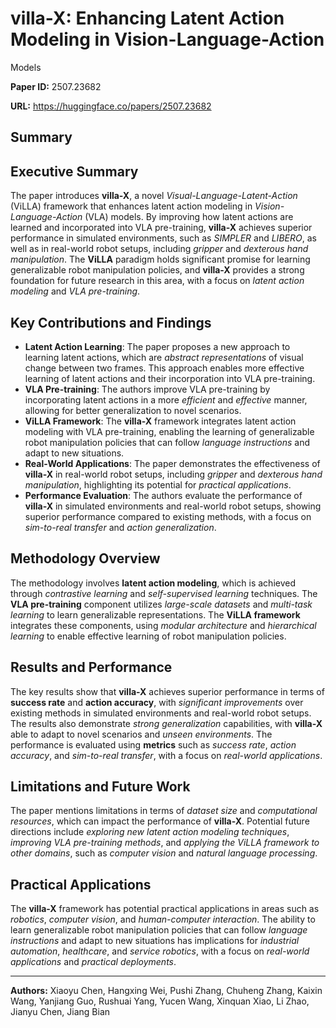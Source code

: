 # villa-X: Enhancing Latent Action Modeling in Vision-Language-Action
  Models

**Paper ID:** 2507.23682

**URL:** https://huggingface.co/papers/2507.23682

## Summary

## Executive Summary
The paper introduces **villa-X**, a novel *Visual-Language-Latent-Action* (ViLLA) framework that enhances latent action modeling in *Vision-Language-Action* (VLA) models. By improving how latent actions are learned and incorporated into VLA pre-training, **villa-X** achieves superior performance in simulated environments, such as *SIMPLER* and *LIBERO*, as well as in real-world robot setups, including *gripper* and *dexterous hand manipulation*. The **ViLLA** paradigm holds significant promise for learning generalizable robot manipulation policies, and **villa-X** provides a strong foundation for future research in this area, with a focus on *latent action modeling* and *VLA pre-training*.

## Key Contributions and Findings
* **Latent Action Learning**: The paper proposes a new approach to learning latent actions, which are *abstract representations* of visual change between two frames. This approach enables more effective learning of latent actions and their incorporation into VLA pre-training.
* **VLA Pre-training**: The authors improve VLA pre-training by incorporating latent actions in a more *efficient* and *effective* manner, allowing for better generalization to novel scenarios.
* **ViLLA Framework**: The **villa-X** framework integrates latent action modeling with VLA pre-training, enabling the learning of generalizable robot manipulation policies that can follow *language instructions* and adapt to new situations.
* **Real-World Applications**: The paper demonstrates the effectiveness of **villa-X** in real-world robot setups, including *gripper* and *dexterous hand manipulation*, highlighting its potential for *practical applications*.
* **Performance Evaluation**: The authors evaluate the performance of **villa-X** in simulated environments and real-world robot setups, showing superior performance compared to existing methods, with a focus on *sim-to-real transfer* and *action generalization*.

## Methodology Overview
The methodology involves **latent action modeling**, which is achieved through *contrastive learning* and *self-supervised learning* techniques. The **VLA pre-training** component utilizes *large-scale datasets* and *multi-task learning* to learn generalizable representations. The **ViLLA framework** integrates these components, using *modular architecture* and *hierarchical learning* to enable effective learning of robot manipulation policies.

## Results and Performance
The key results show that **villa-X** achieves superior performance in terms of **success rate** and **action accuracy**, with *significant improvements* over existing methods in simulated environments and real-world robot setups. The results also demonstrate *strong generalization* capabilities, with **villa-X** able to adapt to novel scenarios and *unseen environments*. The performance is evaluated using **metrics** such as *success rate*, *action accuracy*, and *sim-to-real transfer*, with a focus on *real-world applications*.

## Limitations and Future Work
The paper mentions limitations in terms of *dataset size* and *computational resources*, which can impact the performance of **villa-X**. Potential future directions include *exploring new latent action modeling techniques*, *improving VLA pre-training methods*, and *applying the ViLLA framework to other domains*, such as *computer vision* and *natural language processing*.

## Practical Applications
The **villa-X** framework has potential practical applications in areas such as *robotics*, *computer vision*, and *human-computer interaction*. The ability to learn generalizable robot manipulation policies that can follow *language instructions* and adapt to new situations has implications for *industrial automation*, *healthcare*, and *service robotics*, with a focus on *real-world applications* and *practical deployments*.

---

**Authors:** Xiaoyu Chen, Hangxing Wei, Pushi Zhang, Chuheng Zhang, Kaixin Wang, Yanjiang Guo, Rushuai Yang, Yucen Wang, Xinquan Xiao, Li Zhao, Jianyu Chen, Jiang Bian
